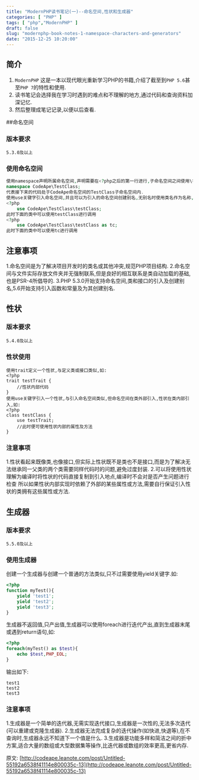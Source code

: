 ```yaml
---
title: "ModernPHP读书笔记(一)--命名空间,性状和生成器"
categories: [ "PHP" ]
tags: [ "php","ModernPHP" ]
draft: false
slug: "modernphp-book-notes-1-namespace-characters-and-generators"
date: "2015-12-25 10:20:00"
---
```


## 简介

 1. `ModernPHP` 这是一本以现代眼光重新学习PHP的书籍,介绍了截至到`PHP 5.6`甚至`PHP 7`的特性和使用.
 2. 读书笔记会选择我在学习时遇到的难点和不理解的地方,通过代码和查询资料加深记忆.
 3. 然后整理成笔记记录,以便以后查看.

##命名空间

### 版本要求
```
5.3.0及以上
```
### 使用命名空间


<!--more-->


```php
使用namespace声明所属命名空间,声明需要在<?php之后的第一行进行,子命名空间之间使用\符号分隔,如:
namespace CodeApe\TestClass;
代表接下来的代码处于CodeApe命名空间的TestClass子命名空间内.
使用use关键字引入命名空间,并且可以为引入的命名空间创建别名,无别名时使用类名作为名称,引入的位置在<?php和namespace(如有)之后如:
<?php
    use CodeApe\TestClass\testClass;
此时下面的类中可以使用testClass进行调用
<?php
    use CodeApe\TestClass\testClass as tc;
此时下面的类中可以使用tc进行调用

```
## 注意事项

1.命名空间是为了解决项目开发时的类名或其他冲突,规范PHP项目结构.
2.命名空间与文件实际存放文件夹并无强制联系,但是良好的相互联系是类自动加载的基础,也是PSR-4所倡导的.
3.PHP 5.3.0开始支持命名空间,类和接口的引入及创建别名,5.6开始支持引入函数和常量及为其创建别名.

## 性状

### 版本要求
```
5.4.0及以上
```
### 性状使用
```
使用trait定义一个性状,与定义类或接口类似,如:
<?php
trait testTrait {
    //性状内部代码
}
使用use关键字引入一个性状,与引入命名空间类似,但命名空间在类外部引入,性状在类内部引入,如:
<?php
class testClass {
    use testTrait;
    //此时便可使用性状内部的属性及方法
}
```
### 注意事项
1.性状看起来既像类,也像接口,但实际上性状既不是类也不是接口,而是为了解决无法继承同一父类的两个类需要同样代码时的问题,避免过度封装.
2.可以将使用性状理解为编译时将性状的代码直接复制到引入地点,编译时不会对是否产生问题进行检查
  所以如果性状内部实现时依赖了外部的某些属性或方法,需要自行保证引入性状的类拥有这些属性或方法.

## 生成器

### 版本要求
```
5.5.0及以上
```
### 使用生成器

创建一个生成器与创建一个普通的方法类似,只不过需要使用yield关键字.如:
```php
<?php
function myTest(){
    yield 'test1';
    yield 'test2';
    yield 'test3';
}
```
生成器不返回值,只产出值,生成器可以使用foreach进行迭代产出,直到生成器末尾或遇到return语句,如:
```php
<?php
foreach(myTest() as $test){
    echo $test,PHP_EOL;
}
```
输出如下:
```
test1
test2
test3
```
### 注意事项
1.生成器是一个简单的迭代器,无需实现迭代接口,生成器是一次性的,无法多次迭代(可以重建或克隆生成器).
2.生成器无法完成复杂的迭代操作(如快进,快退等),在不查询时,生成器永远不知道下一个值是什么.
3.生成器是功能多样和简洁之间的折中方案,适合大量的数组或大型数据集等操作,比迭代器或数组的效率更高,更省内存.

原文: [http://codeape.leanote.com/post/Untitled-55192a6538f41114e800035c-13](http://codeape.leanote.com/post/Untitled-55192a6538f41114e800035c-13)